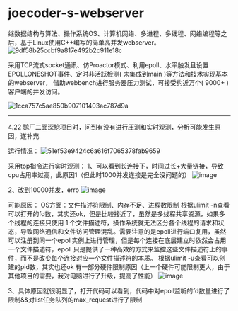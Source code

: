 # joecoder-s-webserver
继数据结构与算法、操作系统OS、计算机网络、多进程、多线程、网络编程等之后，基于Linux使用C++编写的简单高并发webserver。
![9df58b25ccbf9a817e492b2c911e18c](https://github.com/user-attachments/assets/7d8fadfa-5904-43fb-b3b6-3d70b2e86516)

采用TCP流式socket通讯、仿Proactor模式、利用epoll、水平触发且设置EPOLLONESHOT事件、定时非活跃检测( 未集成到main )等方法和技术实现基本的webserver，
借助webbench进行服务器压力测试，可接受约近万个( 9000+ )客户端的并发访问。

![1cca757c5ae850b907101403ac787d9a](https://github.com/user-attachments/assets/4a20073c-3ce9-448b-be81-7059d7ce949e)



**********************************************************
4.22 鹅厂二面深挖项目时，问到有没有进行压测和实时观测，分析可能发生原因，遂补充

运行情况：
![51ef53e9424c6a616f7065378fab9659](https://github.com/user-attachments/assets/1332c4e4-8d0e-4cdc-ba0b-2bf9eb51c732)

采用top指令进行实时观测：
1、可以看到长连接下，时间过长+大量链接，导致cpu占用率过高，此原因1（但此时1000并发连接是完全没问题的）
![image](https://github.com/user-attachments/assets/2c791a24-a1e1-4670-a85d-9dbde291c175)

2、改到10000并发，erro
![image](https://github.com/user-attachments/assets/81609ec4-af44-40b3-8b30-b95db76100ff)

可能原因：
OS方面：文件描述符限制、内存不足、进程数限制
根据ulimit -n查看可以打开的fd数，其实还ok，但是比较接近了，虽然是多线程共享资源，如果多个线程的连接只使用 1 个文件描述符，操作系统就无法区分各个线程的请求和状态，导致网络通信和文件访问管理混乱。需要注意的是epoll进行端口复用，虽然可以注册到同一个epoll实例上进行管理，但是每个连接在底层建立时依然会占用一个文件描述符，epoll 只是提供了一种高效的方式来监控这些文件描述符上的事件，而不是改变每个连接对应一个文件描述符的本质。
根据ulimit -u查看可以创建的pid数，其实也还ok
有一部分硬件限制原因（上一个硬件可能限制更大，由于其他项目的需要，我对电脑进行了升级，提高了性能）
![image](https://github.com/user-attachments/assets/37d4de96-3945-49c1-9d55-6d630e7b55ba)

3、具体原因就很明显了，打开代码可以看到，代码中对epoll监听的fd数量进行了限制&&对list任务队列的max_request进行了限制



